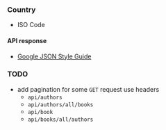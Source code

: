 ### Country

- ISO Code

#### API response

- [Google JSON Style Guide](https://google.github.io/styleguide/jsoncstyleguide.xml)

### TODO

- add pagination for some `GET` request use headers
  - `api/authors`
  - `api/authors/all/books`
  - `api/book`
  - `api/books/all/authors`
